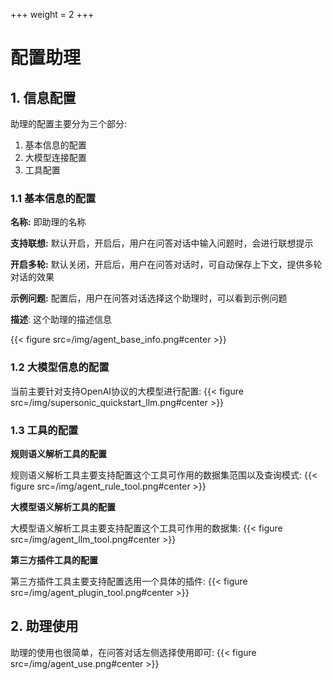 +++
weight = 2
+++


# 配置助理

## 1. 信息配置
助理的配置主要分为三个部分:
1. 基本信息的配置
2. 大模型连接配置
3. 工具配置

### **1.1 基本信息的配置**

**名称:** 即助理的名称

**支持联想:** 默认开启，开启后，用户在问答对话中输入问题时，会进行联想提示

**开启多轮:** 默认关闭，开启后，用户在问答对话时，可自动保存上下文，提供多轮对话的效果

**示例问题:** 配置后，用户在问答对话选择这个助理时，可以看到示例问题

**描述**: 这个助理的描述信息

{{< figure src=/img/agent_base_info.png#center >}}

### **1.2 大模型信息的配置**

当前主要针对支持OpenAI协议的大模型进行配置:
{{< figure src=/img/supersonic_quickstart_llm.png#center >}}

### **1.3 工具的配置**

**规则语义解析工具的配置**

规则语义解析工具主要支持配置这个工具可作用的数据集范围以及查询模式:
{{< figure src=/img/agent_rule_tool.png#center >}}

**大模型语义解析工具的配置**

大模型语义解析工具主要支持配置这个工具可作用的数据集:
{{< figure src=/img/agent_llm_tool.png#center >}}

**第三方插件工具的配置**

第三方插件工具主要支持配置选用一个具体的插件:
{{< figure src=/img/agent_plugin_tool.png#center >}}


## **2. 助理使用**

助理的使用也很简单，在问答对话左侧选择使用即可:
{{< figure src=/img/agent_use.png#center >}}